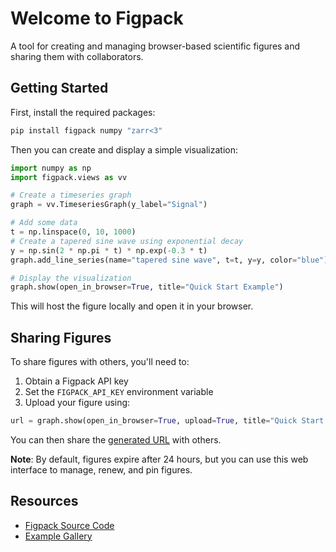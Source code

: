 # Welcome to Figpack

A tool for creating and managing browser-based scientific figures and sharing them with collaborators.

## Getting Started

First, install the required packages:

```bash
pip install figpack numpy "zarr<3"
```

Then you can create and display a simple visualization:

```python
import numpy as np
import figpack.views as vv

# Create a timeseries graph
graph = vv.TimeseriesGraph(y_label="Signal")

# Add some data
t = np.linspace(0, 10, 1000)
# Create a tapered sine wave using exponential decay
y = np.sin(2 * np.pi * t) * np.exp(-0.3 * t)
graph.add_line_series(name="tapered sine wave", t=t, y=y, color="blue")

# Display the visualization
graph.show(open_in_browser=True, title="Quick Start Example")
```

This will host the figure locally and open it in your browser.

## Sharing Figures

To share figures with others, you'll need to:

1. Obtain a Figpack API key
2. Set the `FIGPACK_API_KEY` environment variable
3. Upload your figure using:

```python
url = graph.show(open_in_browser=True, upload=True, title="Quick Start Example")
```

You can then share the [generated URL](https://figures.figpack.org/figures/default/6836e1029d9b8b62738cf1dc0c3949676953d712/index.html) with others.

**Note**: By default, figures expire after 24 hours, but you can use this web interface to manage, renew, and pin figures.

## Resources

- [Figpack Source Code](https://github.com/flatironinstitute/figpack)
- [Example Gallery](https://github.com/flatironinstitute/figpack/tree/main/examples)
